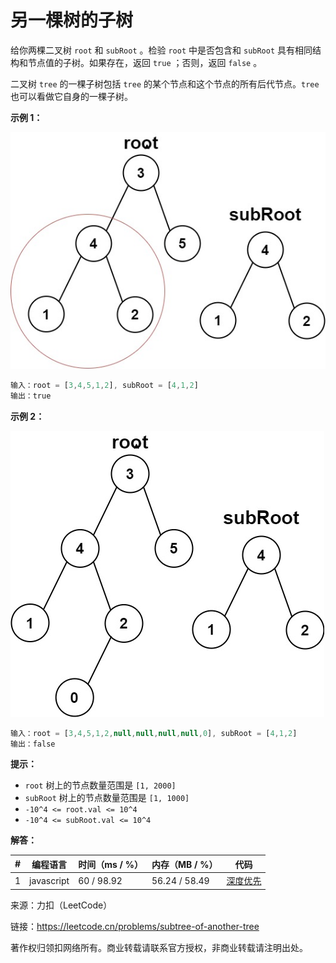 # 另一棵树的子树

给你两棵二叉树 `root` 和 `subRoot` 。检验 `root` 中是否包含和 `subRoot` 具有相同结构和节点值的子树。如果存在，返回 `true` ；否则，返回 `false` 。

二叉树 `tree` 的一棵子树包括 `tree` 的某个节点和这个节点的所有后代节点。`tree` 也可以看做它自身的一棵子树。

**示例 1：**

![示例1](./eg1.jpeg)

``` javascript
输入：root = [3,4,5,1,2], subRoot = [4,1,2]
输出：true
```

**示例 2：**

![示例2](./eg2.jpeg)

``` javascript
输入：root = [3,4,5,1,2,null,null,null,null,0], subRoot = [4,1,2]
输出：false
```

**提示：**

- `root` 树上的节点数量范围是 `[1, 2000]`
- `subRoot` 树上的节点数量范围是 `[1, 1000]`
- `-10^4 <= root.val <= 10^4`
- `-10^4 <= subRoot.val <= 10^4`

**解答：**

**#**|**编程语言**|**时间（ms / %）**|**内存（MB / %）**|**代码**
--|--|--|--|--
1|javascript|60 / 98.92|56.24 / 58.49|[深度优先](./javascript/ac_v1.js)

来源：力扣（LeetCode）

链接：https://leetcode.cn/problems/subtree-of-another-tree

著作权归领扣网络所有。商业转载请联系官方授权，非商业转载请注明出处。
